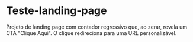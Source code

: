# Teste-landing-page
Projeto de landing page com contador regressivo que, ao zerar, revela um CTA "Clique Aqui". O clique redireciona para uma URL personalizável.
